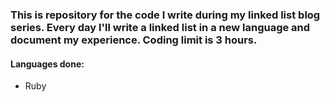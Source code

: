 ### This is repository for the code I write during my linked list blog series.  Every day I'll write a linked list in a new language and document my experience.  Coding limit is 3 hours.

#### Languages done:

* Ruby
